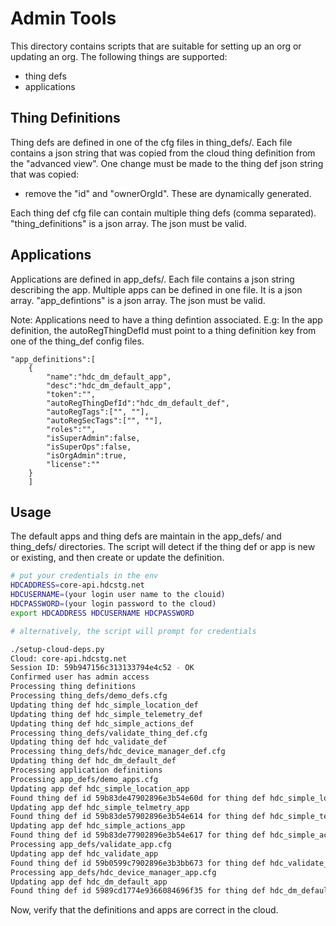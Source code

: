 Admin Tools
===========

This directory contains scripts that are suitable for setting up an
org or updating an org.  The following things are supported:
  * thing defs
  * applications

Thing Definitions
-----------------
Thing defs are defined in one of the cfg files in thing_defs/.  Each
file contains a json string that was copied from the cloud thing
definition from the "advanced view".  One change must be made to the
thing def json string that was copied:

  * remove the "id" and "ownerOrgId".  These are dynamically
  generated.

Each thing def cfg file can contain multiple thing defs (comma
separated).  "thing_definitions" is a json array.  The json must be valid.

Applications
------------
Applications are defined in app_defs/.  Each file contains a json
string describing the app.  Multiple apps can be defined in one file.
It is a json array.  "app_defintions" is a json array.  The json must
be valid.

Note:
Applications need to have a thing defintion associated.  E.g:
In the app definition, the autoRegThingDefId must point to a thing
definition key from one of the thing_def config files.

```
"app_definitions":[
    {
        "name":"hdc_dm_default_app",
        "desc":"hdc_dm_default_app",
        "token":"",
        "autoRegThingDefId":"hdc_dm_default_def",
        "autoRegTags":["", ""],
        "autoRegSecTags":["", ""],
        "roles":"",
        "isSuperAdmin":false,
        "isSuperOps":false,
        "isOrgAdmin":true,
        "license":""
    }
    ]
```

Usage
-----
The default apps and thing defs are maintain in the app_defs/ and
thing_defs/ directories.  The script will detect if the thing def or
app is new or existing, and then create or update the definition.
```sh
# put your credentials in the env
HDCADDRESS=core-api.hdcstg.net
HDCUSERNAME=(your login user name to the clouid)
HDCPASSWORD=(your login password to the cloud)
export HDCADDRESS HDCUSERNAME HDCPASSWORD

# alternatively, the script will prompt for credentials

./setup-cloud-deps.py 
Cloud: core-api.hdcstg.net
Session ID: 59b947156c313133794e4c52 - OK
Confirmed user has admin access
Processing thing definitions
Processing thing_defs/demo_defs.cfg
Updating thing def hdc_simple_location_def
Updating thing def hdc_simple_telemetry_def
Updating thing def hdc_simple_actions_def
Processing thing_defs/validate_thing_def.cfg
Updating thing def hdc_validate_def
Processing thing_defs/hdc_device_manager_def.cfg
Updating thing def hdc_dm_default_def
Processing application definitions
Processing app_defs/demo_apps.cfg
Updating app def hdc_simple_location_app
Found thing def id 59b83de47902896e3b54e60d for thing def hdc_simple_location_def
Updating app def hdc_simple_telmetry_app
Found thing def id 59b83de57902896e3b54e614 for thing def hdc_simple_telemetry_def
Updating app def hdc_simple_actions_app
Found thing def id 59b83de77902896e3b54e617 for thing def hdc_simple_actions_def
Processing app_defs/validate_app.cfg
Updating app def hdc_validate_app
Found thing def id 59b0599c7902896e3b3bb673 for thing def hdc_validate_def
Processing app_defs/hdc_device_manager_app.cfg
Updating app def hdc_dm_default_app
Found thing def id 5989cd1774e9366084696f35 for thing def hdc_dm_default_def
```

Now, verify that the definitions and apps are correct in the cloud.
